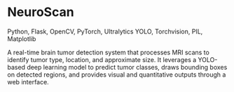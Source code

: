 # NeuroScan
Python, Flask, OpenCV, PyTorch, Ultralytics YOLO, Torchvision, PIL, Matplotlib


A real-time brain tumor detection system that processes MRI scans to identify tumor type, location, and approximate size. It leverages a YOLO-based deep learning model to predict tumor classes, draws bounding boxes on detected regions, and provides visual and quantitative outputs through a web interface.
